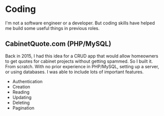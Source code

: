 # Coding
I'm not a software engineer or a developer. But coding skills have helped me build some useful things in previous roles.

## CabinetQuote.com (PHP/MySQL)
Back in 2015, I had this idea for a CRUD app that would allow homeowners to get quotes for cabinet projects without getting spammed. So I built it. From scratch. With no prior experience in PHP/MySQL, setting up a server, or using databases. I was able to include lots of important features.
- Authentication
- Creation
- Reading
- Updating
- Deleting
- Pagination